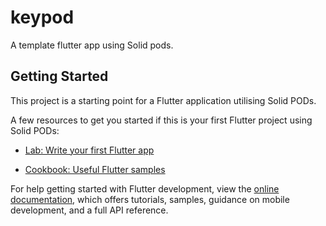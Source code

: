 # keypod

A template flutter app using Solid pods.

## Getting Started

This project is a starting point for a Flutter application utilising
Solid PODs.

A few resources to get you started if this is your first Flutter
project using Solid PODs:

- [Lab: Write your first Flutter
  app](https://docs.flutter.dev/get-started/codelab)

- [Cookbook: Useful Flutter
  samples](https://docs.flutter.dev/cookbook)

For help getting started with Flutter development, view the [online
documentation](https://docs.flutter.dev/), which offers tutorials,
samples, guidance on mobile development, and a full API reference.
